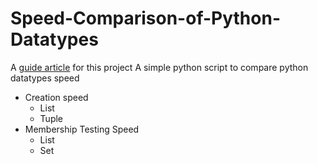 # Speed-Comparison-of-Python-Datatypes
A [guide article](https://www.linkedin.com/pulse/speed-comparison-between-python-data-types-jaswinder-singh/) for this project 
A simple python script to compare python datatypes speed
* Creation speed
  * List
  * Tuple
* Membership Testing Speed
  * List
  * Set
